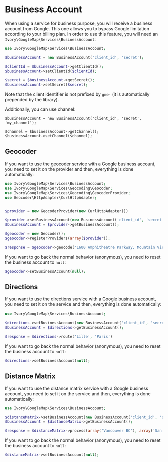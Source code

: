 # Business Account

When using a service for business purpose, you will receive a business account from Google. This one allows you to
bypass Google limitation according to your billing plan. In order to use this feature, you will need an
`Ivory\GoogleMap\Services\BusinessAccount`:

``` php
use Ivory\GoogleMap\Services\BusinessAccount;

$businessAccount = new BusinessAccount('client_id', 'secret');

$clientId = $businessAccount->getClientId();
$businessAccount->setClientId($clientId);

$secret = $businessAccount->getSecret();
$businessAccount->setSecret($secret);
```

Note that the client identifier is not prefixed by `gme-` (it is automatically prepended by the library).

Additionally, you can use channel:

```
$businessAccount = new BusinessAccount('client_id', 'secret', 'my_channel');

$channel = $businessAccount->getChannel();
$businessAccount->setChannel($channel);
```

## Geocoder

If you want to use the geocoder service with a Google business account, you need to set it on the provider and then,
everything is done automatically:

``` php
use Ivory\GoogleMap\Services\BusinessAccount;
use Ivory\GoogleMap\Services\Geocoding\Geocoder;
use Ivory\GoogleMap\Services\Geocoding\GeocoderProvider;
use Geocoder\HttpAdapter\CurlHttpAdapter;


$provider = new GeocoderProvider(new CurlHttpAdapter())

$provider->setBusinessAccount(new BusinessAccount('client_id', 'secret'));
$businessAccount = $provider->getBusinessAccount();

$geocoder = new Geocoder();
$geocoder->registerProviders(array($provider));

$response = $geocoder->geocode('1600 Amphitheatre Parkway, Mountain View, CA');
```

If you want to go back the normal behavior (anonymous), you need to reset the business account to `null`:

``` php
$geocoder->setBusinessAccount(null);
```

## Directions

If you want to use the directions service with a Google business account, you need to set it on the service and then,
everything is done automatically:

``` php
use Ivory\GoogleMap\Services\BusinessAccount;

$directions->setBusinessAccount(new BusinessAccount('client_id', 'secret'));
$businessAccount = $directions->getBusinessAccount();

$response = $directions->route('Lille', 'Paris')
```

If you want to go back the normal behavior (anonymous), you need to reset the business account to `null`:

``` php
$directions->setBusinessAccount(null);
```

## Distance Matrix

If you want to use the distance matrix service with a Google business account, you need to set it on the service and
then, everything is done automatically:

``` php
use Ivory\GoogleMap\Services\BusinessAccount;

$distanceMatrix->setBusinessAccount(new BusinessAccount('client_id', 'secret'));
$businessAccount = $distanceMatrix->getBusinessAccount();

$response = $distanceMatrix->process(array('Vancouver BC'), array('San Francisco'));
```

If you want to go back the normal behavior (anonymous), you need to reset the business account to `null`:

``` php
$distanceMatrix->setBusinessAccount(null);
```
